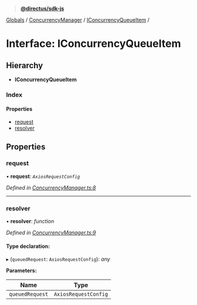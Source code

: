 > **[@directus/sdk-js](../README.md)**

[Globals](../README.md) / [ConcurrencyManager](../modules/concurrencymanager.md) / [IConcurrencyQueueItem](concurrencymanager.iconcurrencyqueueitem.md) /

# Interface: IConcurrencyQueueItem

## Hierarchy

* **IConcurrencyQueueItem**

### Index

#### Properties

* [request](concurrencymanager.iconcurrencyqueueitem.md#request)
* [resolver](concurrencymanager.iconcurrencyqueueitem.md#resolver)

## Properties

###  request

• **request**: *`AxiosRequestConfig`*

*Defined in [ConcurrencyManager.ts:8](https://github.com/direcuts/sdk-js/tree/master/ConcurrencyManager.ts#L8)*

___

###  resolver

• **resolver**: *function*

*Defined in [ConcurrencyManager.ts:9](https://github.com/direcuts/sdk-js/tree/master/ConcurrencyManager.ts#L9)*

#### Type declaration:

▸ (`queuedRequest`: `AxiosRequestConfig`): *any*

**Parameters:**

Name | Type |
------ | ------ |
`queuedRequest` | `AxiosRequestConfig` |